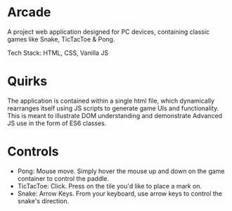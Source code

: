 # Arcade
A project web application designed for PC devices, containing classic games like Snake, TicTacToe & Pong.

Tech Stack: HTML, CSS, Vanilla JS

# Quirks

The application is contained within a single html file, which dynamically rearranges itself using JS scripts 
to generate game UIs and functionality. This is meant to illustrate DOM understanding and demonstrate Advanced
JS use in the form of ES6 classes.

# Controls

- Pong: Mouse move. Simply hover the mouse up and down on the game container to control the paddle.
- TicTacToe: Click. Press on the tile you'd like to place a mark on.
- Snake: Arrow Keys. From your keyboard, use arrow keys to control the snake's direction.
